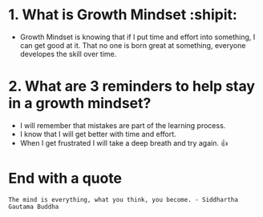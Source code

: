 # 1. What is Growth Mindset :shipit:
 * Growth Mindset is knowing that if I put time and effort into something, I can get good at it. That no one is born great at something, everyone developes the skill over time.

 # 2. What are 3 reminders to help stay in a growth mindset? 
   * I will remember that mistakes are part of the learning process.
   * I know that I will get better with time and effort.
   * When I get frustrated I will take a deep breath and try again. :+1:

# End with a quote

`The mind is everything, what you think, you become. - Siddhartha Gautama Buddha`


